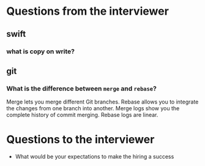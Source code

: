 # Questions from the interviewer 
## swift

### what is copy on write?

## git
### What is the difference between `merge` and `rebase`?
Merge lets you merge different Git branches. Rebase allows you to integrate the changes from one branch into another. Merge logs show you the complete history of commit merging. Rebase logs are linear.


# Questions to the interviewer 

- What would be your expectations to make the hiring a success
